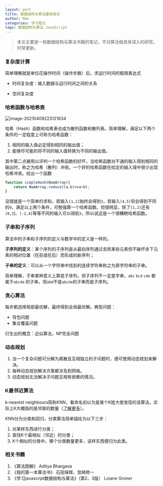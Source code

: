 ```yaml
---
layout: post
title: 数据结构与算法基础笔记
author: Max
categories: 学习笔记
tags: 数据结构与算法 JavaScript
---
```




> 本文主要是一些数据结构与算法书籍的笔记，不对算法做具体深入的研究，时常更新。



### 复杂度计算

简单理解就是单位花操作时间（操作步数）后，求运行时间的极限表达式

- 时间复杂度：输入数据与运行时间之间的关系

- 空间复杂度



### 哈希函数与哈希表

![image-20210409223121834](https://media-bed.streakingman.com/image-20210409223121834.png)

哈希（Hash）函数和哈希表也成为散列函数和散列表。简单理解，满足以下两个条件的一定程度上可称为哈希函数：

1. 相同的输入值必定得到相同的输出值；
2. 能够尽可能的将不同的输入值转换为不同的输出值。

其中第二点被用以评判一个哈希函数的好坏，当哈希函数对不通的输入得到相同的输出时，称之为哈希（散列）冲突。一个好的哈希函数在给定的输入域中很少出现哈希冲突。给出一个函数

```javascript
function simpleHash(NumArray){
    return NumArray.reduce((a,b)=>a+b);
}
```

没错就是一个简单的求和，若输入`[1,2]`始终会得到`3`，若输入`[4,5]`将会得到不同的`9`，满足以上两个条件，可勉强算一个哈希函数。但很明显，除了`[1,2]`还有`[0,3`]、`[-1,4]`等等不同的输入可以得到`3`，所以说这是一个很糟糕哈希函数。



### 子串和子序列

算法中的子串和子序列的定义与数学中的定义是一样的。

**子序列的定义**：某个序列的子序列是从最初序列通过去除某些元素但不破坏余下元素的相对位置（在前或在后）而形成的新序列；

**子串的定义**：可以从一个字符串中找到的连续字符串称之为原字符串的子串。

简单理解，子串某种意义上算是子序列，但子序列不一定是字串，`abc`  `bcd`  `cde` 都属于`abcde` 的子串，但`abd`不是`abcde`的子串而是子序列。



### 贪心算法

每步都选择局部最优解，最终得到全局最优解。典型问题：

- 背包问题
- 集合覆盖问题

衍生出的概念：近似算法，NP完全问题



### 动态规划

1. 当一个复杂问题可分解为离散且互相独立的子问题时，便可使用动态规划来解决。
2. 每种动态规划解决方案都涉及到网格。
3. 动态规划无法解决子问题互相有依赖的情况。



### K最邻近算法

k-nearest neighbours简称KNN，看命名初以为是某个K姓大佬发现的该算法，实际上K大概指的是邻居的数量（[了解更多](https://zh.wikipedia.org/wiki/K-%E8%BF%91%E9%82%BB%E7%AE%97%E6%B3%95)）。

KNN分为分类和回归，分类算法简单描绘为以下三步：

1. 对某样东西进行分类；
2. 查找K个最相似（邻近）的分类；
3. K个相似的分类中，哪个分类数量更多，该样东西便归为此类。



### 

### 相关书籍

1. 《算法图解》 Aditya Bhargava
2. 《我的第一本算法书》 石田保辉、宫崎修一
3. 《学习javascript数据结构与算法》（第2、3版） Loiane Groner



<script>
	console.log('test')
</script>


